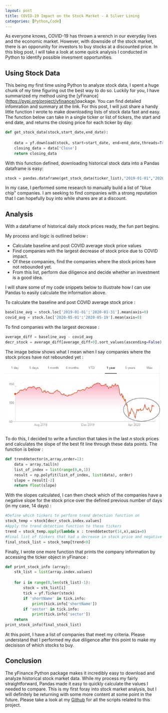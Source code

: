 ```yaml
---
layout: post
title: COVID-19 Impact on the Stock Market - A Silver Lining
categories: [Python,Code]
---
```


As everyone knows, COVID-19 has thrown a wrench in our everyday lives and the economic market. However, with downside of the stock market, there is an opporunity for investors to buy stocks at a discounted price.  In this blog post, I will take a look at some quick analysis I conducted in Python to identify possible invesment opportunities.  

## Using Stock Data

This being my first time using Python to analyze stock data, I spent a huge chunk of my time figuring out the best way to do so. Luckily for you, I have summarized my method using the [yFinance] (https://pypi.org/project/yfinance/)package.  You can find detailed infomration and summary at the link. For this post, I will just share a handy little function I wrote to make downloading lists of stock data fast and easy.  The function below can take in a single ticker or list of tickers, the start and end date, and returns the closing price for each ticker by day: 

```python
def get_stock_data(stock,start_date,end_date):
    
    data = yf.download(stock, start=start_date, end=end_date,threads=True)
    closing_data = data['Close']
    return closing_data
```
With this function defined, downloading historical stock data into a Pandas dataframe is easy:

```python
stock = pandas.dataframe(get_stock_data(ticker_list),"2019-01-01","2020-05-19"))
```
In my case, I performed some research to manually build a list of "blue chip" companies.  I am seeking to find companies with a strong reputation that I can hopefully buy into while shares are at a discount. 

## Analysis

With a dataframe of historical daily stock prices ready, the fun part begins.  

My process and logic is outlined below : 
<ul>
    <li>Calculate baseline and post COVID average stock price values</li>
    <li>Find companies with the largest decrease of stock price due to COVID impact.</li>
    <li>Of these companies, find the companies where the stock prices have not rebounded yet.</li>
    <li>From this list, perform due diligence and decide whether an investment is a good idea.</li>
</ul>

I will share some of my code snippets below to illustrate how I can use Pandas to easily calculate the information above. 

To calculate the baseline and post COVID average stock price : 
```python
baseline_avg = stock.loc['2019-01-01':'2020-01-31'].mean(axis=0)
covid_avg = stock.loc['2020-05-01':'2020-05-19'].mean(axis=0)
```
To find companies with the largest decrease : 
```python
average_diff = baseline_avg - covid_avg
decr_stock = average_diff[average_diff>0].sort_values(ascending=False)
```
The image below shows what I mean when I say companies where the stock prices have not rebounded yet : 

<img src="/images/stock example.jpg" alt="Stock Example"/>

To do this, I decided to write a function that takes in the last *n* stock prices and calculates the slope of the best fit line through these data points.  The function is below : 
```python
def trenddetector(n,array,order=1):
    data = array.tail(n)
    list_of_index = list(range(0,n,1))
    result = np.polyfit(list_of_index, list(data), order)
    slope = result[-2]
    return float(slope)
```
With the slopes calculated, I can then check which of the companies have a negative slope for the stock price over the defined previous number of days (in my case, 14 days) : 
```python
#Define which tickers to perform trend detection function on
stock_temp = stock[decr_stock.index.values]
#Apply the trend detection function to these tickers
trend = stock_temp.apply(lambda x : trenddetector(14,x),axis=0)
#Final list of tickers that had a decrease in stock price and negative trend over the last n days
final_stock_list = stock_temp[trend<0]
```
Finally, I wrote one more function that prints the company information by accessing the ticker object in yFinance : 

```python
def print_stock_info (array):
    stk_list = list(array.index.values)
    
    for i in range(0,len(stk_list)-1):
        stock = stk_list[i]
        tick = yf.Ticker(stock)
        if 'shortName' in tick.info:
            print(tick.info['shortName'])
        if 'sector' in tick.info:
            print(tick.info['sector'])
    return
print_stock_info(final_stock_list)

```
At this point, I have a list of companies that meet my criteria.  Please understand that I performed my due diligence after this point to make my decisison of which stocks to buy.  

## Conclusion

The yFinance Python package makes it incredibly easy to download and analyze historical stock market data.  While my process my fairly straightforward, Pandas made it easy to quickly calculate the values I needed to compare.  This is my first foray into stock market analysis, but I will definitely be returning with some more content at some point in the future.  Please take a look at my [Github](https://github.com/Murrkeys/Stock-Analysis) for all the scripts related to this project. 


